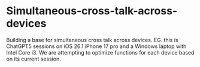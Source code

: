 # Simultaneous-cross-talk-across-devices
Building a base for simultaneous cross talk across devices. EG. this is ChatGPT5 sessions on iOS 26.1 iPhone 17 pro and a Windows laptop with Intel Core i3. We are attempting to optimize functions for each device based on its current session.
